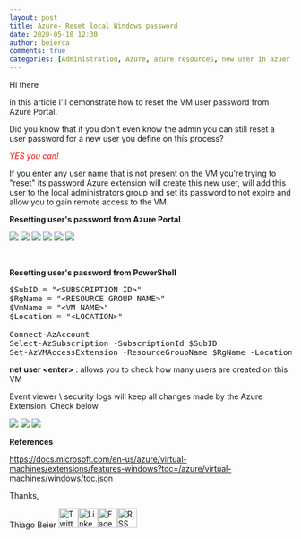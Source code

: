 ```yaml
---
layout: post
title: Azure- Reset local Windows password
date: 2020-05-18 12:30
author: beierca
comments: true
categories: [Administration, Azure, azure resources, new user in azuer IAAS VM, password reset, Security, security log]
---
```

Hi there

in this article I'll demonstrate how to reset the VM user password from Azure Portal.

Did you know that if you don't even know the admin you can still reset a user password for a new user you define on this process?

<em><span style="color:#ff0000;">YES you can!</span></em>

If you enter any user name that is not present on the VM you're trying to "reset" its password Azure extension will create this new user, will add this user to the local administrators group and set its password to not expire and allow you to gain remote access to the VM.

<strong>Resetting user's password from Azure Portal</strong>

<img style="max-width:100%;" src="https://thiagobeierblog.blob.core.windows.net/posts/azure/vmresetpass/5.png" />

<img style="max-width:100%;" src="https://thiagobeierblog.blob.core.windows.net/posts/azure/vmresetpass/6.png" />

<img style="max-width:100%;" src="https://thiagobeierblog.blob.core.windows.net/posts/azure/vmresetpass/35.png" />

<img style="max-width:100%;" src="https://thiagobeierblog.blob.core.windows.net/posts/azure/vmresetpass/7.png" />

<img style="max-width:100%;" src="https://thiagobeierblog.blob.core.windows.net/posts/azure/vmresetpass/8.png" />

<img style="max-width:100%;" src="https://thiagobeierblog.blob.core.windows.net/posts/azure/vmresetpass/10.png" />

&nbsp;

<strong>Resetting user's password from PowerShell</strong>
<pre>$SubID = "&lt;SUBSCRIPTION ID&gt;" 
$RgName = "&lt;RESOURCE GROUP NAME&gt;" 
$VmName = "&lt;VM NAME&gt;" 
$Location = "&lt;LOCATION&gt;"

Connect-AzAccount 
Select-AzSubscription -SubscriptionId $SubID 
Set-AzVMAccessExtension -ResourceGroupName $RgName -Location $Location -VMName $VmName -Credential (get-credential) -typeHandlerVersion "2.0" -Name VMAccessAgent</pre>
<strong>net user &lt;enter&gt;</strong> : allows you to check how many users are created on this VM

Event viewer \ security logs will keep all changes made by the Azure Extension. Check below

<img style="max-width:100%;" src="https://thiagobeierblog.blob.core.windows.net/posts/azure/vmresetpass/12.png" />

<img style="max-width:100%;" src="https://thiagobeierblog.blob.core.windows.net/posts/azure/vmresetpass/11.png" />

<img style="max-width:100%;" src="https://thiagobeierblog.blob.core.windows.net/posts/azure/vmresetpass/17.png" />

<strong>References</strong>

https://docs.microsoft.com/en-us/azure/virtual-machines/extensions/features-windows?toc=/azure/virtual-machines/windows/toc.json

Thanks,

Thiago Beier
<a href="https://twitter.com/thiagobeier"><img title="Twitter" src="https://socialmediawidgets.files.wordpress.com/2014/03/twitter1.png" alt="Twitter" width="35" height="35" /></a><a href="https://www.linkedin.com/in/tbeier/"><img title="LinkedIn" src="https://socialmediawidgets.files.wordpress.com/2014/03/linkedin1.png" alt="LinkedIn" width="35" height="35" /></a><a href="https://www.facebook.com/TheBeier/"><img title="Facebook" src="https://socialmediawidgets.files.wordpress.com/2014/03/facebook1.png" alt="Facebook" width="35" height="35" /></a><a href="https://thiagobeier.wordpress.com/feed/"><img title="RSS" src="https://socialmediawidgets.files.wordpress.com/2014/03/rss1.png" alt="RSS" width="35" height="35" /></a>
